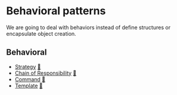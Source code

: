 # Behavioral patterns

We are going to deal with behaviors instead of define structures or encapsulate object creation.

## Behavioral

 * [Strategy](strategy) [:notebook:](https://en.wikipedia.org/wiki/Strategy_pattern)
 * [Chain of Responsibility](chain) [:notebook:](https://en.wikipedia.org/wiki/Chain-of-responsibility_pattern)
 * [Command](command) [:notebook:](https://en.wikipedia.org/wiki/Command_pattern)
 * [Template](template) [:notebook:](https://en.wikipedia.org/wiki/Template_pattern)
